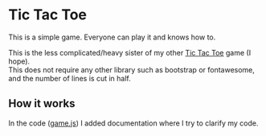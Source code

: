 # Tic Tac Toe #

This is a simple game. Everyone can play it and knows how to.

This is the less complicated/heavy sister of my other [Tic Tac Toe](https://github.com/DionPotkamp/TicTacToe "The Full Tic Tac Toe game") game (I hope).  
This does not require any other library such as bootstrap or fontawesome, and the number of lines is cut in half.

## How it works ##

In the code ([game.js](game.js)) I added documentation where I try to clarify my code.

